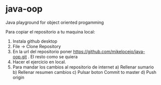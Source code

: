 # java-oop
Java playground for object oriented progamming

Para copiar el repositorio a tu maquina local:

1. Instala github desktop
2. File -> Clone Repository
3. En la url del repositorio poner https://github.com/mikelocejo/java-oop.git . El resto como se quiera
4. Hacer el ejercicio en local.
5. Para mandar los cambios al repositorio de internet
   a) Rellenar sumario
   b) Rellenar resumen cambios
   c) Pulsar boton Commit to master
   d) Push origin

